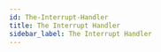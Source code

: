 ```yaml
---
id: The-Interrupt-Handler
title: The Interrupt Handler
sidebar_label: The Interrupt Handler
---
```



#
